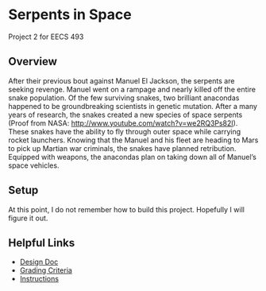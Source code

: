 Serpents in Space
=================

Project 2 for EECS 493

## Overview
After their previous bout against Manuel El Jackson, the serpents are seeking revenge. Manuel
went on a rampage and nearly killed off the entire snake population. Of the few surviving snakes,
two brilliant anacondas happened to be groundbreaking scientists in genetic mutation. After a
many years of research, the snakes created a new species of space serpents (Proof from NASA:
http://www.youtube.com/watch?v=we2RQ3Ps82I). These snakes have the ability to fly through
outer space while carrying rocket launchers. Knowing that the Manuel and his fleet are heading
to Mars to pick up Martian war criminals, the snakes have planned retribution. Equipped with
weapons, the anacondas plan on taking down all of Manuel’s space vehicles.

## Setup

At this point, I do not remember how to build this project. Hopefully I will figure it out.

## Helpful Links

- [Design Doc](DesignDoc.md)
- [Grading Criteria](GradingCriteria.md)
- [Instructions](Instructions.md)
